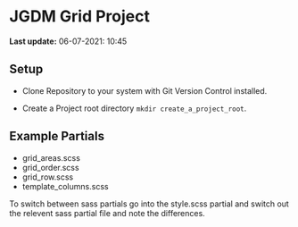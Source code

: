 # JGDM Grid Project
**Last update:** 06-07-2021: 10:45

## Setup

+ Clone Repository to your system with Git Version Control installed.

+ Create a Project root directory ```mkdir create_a_project_root```.


## Example Partials

+ grid_areas.scss
+ grid_order.scss
+ grid_row.scss
+ template_columns.scss

To switch between sass partials go into the style.scss partial and switch out the relevent sass partial file and note the differences. 